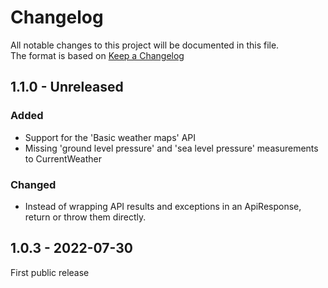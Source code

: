 ﻿# Changelog

All notable changes to this project will be documented in this file.  
The format is based on [Keep a Changelog](https://keepachangelog.com/en/1.0.0/)

## 1.1.0 - Unreleased

### Added

* Support for the 'Basic weather maps' API
* Missing 'ground level pressure' and 'sea level pressure' measurements to CurrentWeather

### Changed

* Instead of wrapping API results and exceptions in an ApiResponse, return or throw them directly.

## 1.0.3 - 2022-07-30

First public release